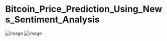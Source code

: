 # Bitcoin_Price_Prediction_Using_News_Sentiment_Analysis

![image](https://github.com/layafakher/Bitcoin-Price-Prediction-Using-News-Sentiment-Analysis/assets/62253882/c1bbf33a-e39a-4987-a7cf-90bcc2d495f8)
![image](https://github.com/layafakher/Bitcoin-Price-Prediction-Using-News-Sentiment-Analysis/assets/62253882/3f01e98c-32e2-404c-9de5-11d91e417665)
